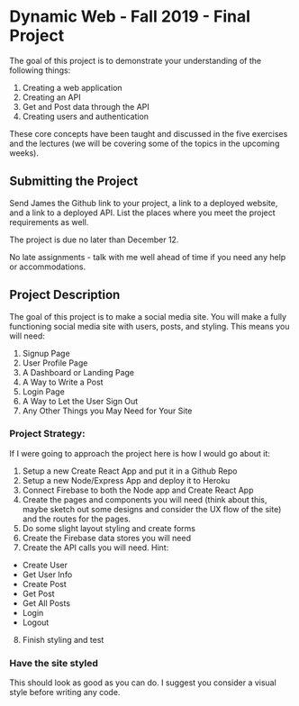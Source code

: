 # Dynamic Web - Fall 2019 - Final Project
The goal of this project is to demonstrate your understanding of the following things:
1. Creating a web application
2. Creating an API
3. Get and Post data through the API
4. Creating users and authentication

These core concepts have been taught and discussed in the five exercises and the lectures (we will be covering some of the topics in the upcoming weeks).

## Submitting the Project
Send James the Github link to your project, a link to a deployed website, and a link to a deployed API. List the places where you meet the project requirements as well.

The project is due ​no later than December 12​.

No late assignments - talk with me well ahead of time if you need any help or accommodations.

## Project Description
The goal of this project is to make a social media site. You will make a fully functioning social media site with users, posts, and styling. This means you will need:

1. Signup Page
2. User Profile Page
3. A Dashboard or Landing Page
4. A Way to Write a Post
5. Login Page
6. A Way to Let the User Sign Out
7. Any Other Things you May Need for Your Site

### Project Strategy:
If I were going to approach the project here is how I would go about it:
1. Setup a new Create React App and put it in a Github Repo
2. Setup a new Node/Express App and deploy it to Heroku
3. Connect Firebase to both the Node app and Create React App
4. Create the pages and components you will need (think about this, maybe sketch out some designs and consider the UX flow of the site) and the routes for the pages.
5. Do some slight layout styling and create forms
6. Create the Firebase data stores you will need
7. Create the API calls you will need. Hint:
- Create User
- Get User Info
- Create Post
- Get Post
- Get All Posts
- Login
- Logout
8. Finish styling and test

### Have the site styled
This should look as good as you can do. I suggest you consider a visual style before writing any code.
